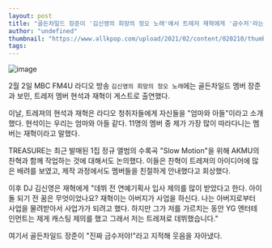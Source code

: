 ```yaml
---
layout: post
title: "골든차일드 장준이 '김신영의 희망의 정오 노래'에서 트레저 재혁에게 '금수저'라는 별명을 지어줬다."
author: "undefined"
thumbnail: "https://www.allkpop.com/upload/2021/02/content/020210/thumb/1612249821-20210201-goldenchild.jpg"
tags: 
---
```



![image](https://www.allkpop.com/upload/2021/02/content/020210/1612249821-20210201-goldenchild.jpg)

2월 2일 MBC FM4U 라디오 방송 `김신영의 희망의 정오 노래`에는 골든차일드 멤버 장준과 보민, 트레저 멤버 현석과 재혁이 게스트로 출연했다.

이날, 트레져의 현석과 재혁은 라디오 청취자들에게 자신들을 "엄마와 아들"이라고 소개했다. 현석이는 우리는 엄마와 아들 같다. 11명의 멤버 중 제가 가장 많이 따라다니는 멤버는 재혁이라고 말했다.

TREASURE는 최근 발매된 1집 정규 앨범의 수록곡 "Slow Motion"을 위해 AKMU의 찬혁과 함께 작업하는 것에 대해서도 논의했다. 이들은 찬혁이 트레져의 아이디어에 많은 배려를 보였고, 제작 과정에서도 멤버들을 친절하게 안내했다고 회상했다.

이후 DJ 김신영은 재혁에게 "데뷔 전 연예기획사 입사 제의를 많이 받았다고 한다. 아이돌 되기 전 꿈은 무엇이었나요? 재혁이는 아버지가 사업을 하신다. 나는 아버지로부터 사업을 물려받아서 사업가가 되려고 했다. 하지만 그가 저를 가르치는 동안 YG 엔터테인먼트는 제게 캐스팅 제의를 했고 그래서 저는 트레져로 데뷔했습니다."

여기서 골든차일드 장준이 "진짜 금수저야!"라고 지적해 웃음을 자아냈다.